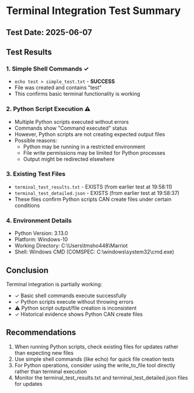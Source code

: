 # Terminal Integration Test Summary

## Test Date: 2025-06-07

## Test Results

### 1. Simple Shell Commands ✓
- `echo test > simple_test.txt` - **SUCCESS**
- File was created and contains "test"
- This confirms basic terminal functionality is working

### 2. Python Script Execution ⚠️
- Multiple Python scripts executed without errors
- Commands show "Command executed" status
- However, Python scripts are not creating expected output files
- Possible reasons:
  - Python may be running in a restricted environment
  - File write permissions may be limited for Python processes
  - Output might be redirected elsewhere

### 3. Existing Test Files
- `terminal_test_results.txt` - EXISTS (from earlier test at 19:58:11)
- `terminal_test_detailed.json` - EXISTS (from earlier test at 19:58:37)
- These files confirm Python scripts CAN create files under certain conditions

### 4. Environment Details
- Python Version: 3.13.0
- Platform: Windows-10
- Working Directory: C:\Users\tmsho448\Marriot
- Shell: Windows CMD (COMSPEC: C:\windows\system32\cmd.exe)

## Conclusion

Terminal integration is partially working:
- ✓ Basic shell commands execute successfully
- ✓ Python scripts execute without throwing errors
- ⚠️ Python script output/file creation is inconsistent
- ✓ Historical evidence shows Python CAN create files

## Recommendations

1. When running Python scripts, check existing files for updates rather than expecting new files
2. Use simple shell commands (like echo) for quick file creation tests
3. For Python operations, consider using the write_to_file tool directly rather than terminal execution
4. Monitor the terminal_test_results.txt and terminal_test_detailed.json files for updates

